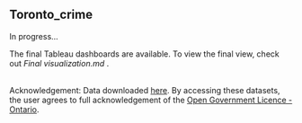 <h2> Toronto_crime </h2>
In progress...<br>
<p> The final Tableau dashboards are available. To view the final view, check out <i> Final visualization.md </i>. </p>
<br>
Acknowledgement: 
Data downloaded <a href = "https://data.torontopolice.on.ca/datasets/mci-2014-to-2019/data"> here</a>.
By accessing these datasets, the user agrees to full acknowledgement of the <a href = "https://www.ontario.ca/page/open-government-licence-ontario"> Open Government Licence - Ontario</a>.
